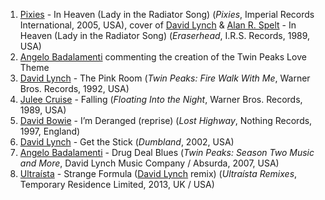 1. [Pixies](https://musicbrainz.org/artist/b6b2bb8d-54a9-491f-9607-7b546023b433) - In Heaven (Lady in the Radiator Song) (_Pixies_, Imperial Records International, 2005, USA), cover of [David Lynch](https://musicbrainz.org/artist/752d58e6-d33f-4dcd-b40c-37acc14242f2) & [Alan R. Spelt](https://musicbrainz.org/artist/29768c58-358f-474e-adab-3b96677511d4) - In Heaven (Lady in the Radiator Song) (_Eraserhead_, I.R.S. Records, 1989, USA)
1. [Angelo Badalamenti](https://musicbrainz.org/artist/5894dac5-0260-4175-b36e-e34680a859d6) commenting the creation of the Twin Peaks Love Theme
1. [David Lynch](https://musicbrainz.org/artist/752d58e6-d33f-4dcd-b40c-37acc14242f2) - The Pink Room (_Twin Peaks: Fire Walk With Me_, Warner Bros. Records, 1992, USA)
1. [Julee Cruise](https://musicbrainz.org/artist/3b7865df-3c91-48dd-9126-a71e0dfe7f8d) - Falling (_Floating Into the Night_, Warner Bros. Records, 1989, USA)
1. [David Bowie](https://musicbrainz.org/artist/5441c29d-3602-4898-b1a1-b77fa23b8e50) - I’m Deranged (reprise) (_Lost Highway_, Nothing Records, 1997, England)
1. [David Lynch](https://musicbrainz.org/artist/752d58e6-d33f-4dcd-b40c-37acc14242f2) - Get the Stick (_Dumbland_, 2002, USA)
1. [Angelo Badalamenti](https://musicbrainz.org/artist/5894dac5-0260-4175-b36e-e34680a859d6) - Drug Deal Blues (_Twin Peaks: Season Two Music and More_, David Lynch Music Company / Absurda, 2007, USA)
1. [Ultraísta](https://musicbrainz.org/artist/fe4a653a-dc81-4422-b3f0-60ecb9107eeb) - Strange Formula ([David Lynch](https://musicbrainz.org/artist/752d58e6-d33f-4dcd-b40c-37acc14242f2) remix) (_Ultraísta Remixes_, Temporary Residence Limited, 2013, UK / USA)